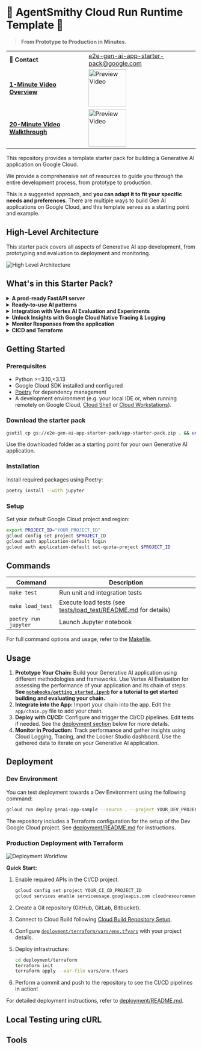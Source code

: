 # 🚀 AgentSmithy Cloud Run Runtime Template 🚀

> **From Prototype to Production in Minutes.**

|                                                                 |                                                                                                                                      |
| --------------------------------------------------------------- | ------------------------------------------------------------------------------------------------------------------------------------ |
| 📧 **Contact**                                                  | [e2e-gen-ai-app-starter-pack@google.com](mailto:e2e-gen-ai-app-starter-pack@google.com)                                              |
| [**1-Minute Video Overview**](https://youtu.be/D_VQYTczBpc)     | [<img src="https://img.youtube.com/vi/D_VQYTczBpc/maxresdefault.jpg" width="100" alt="Preview Video">](https://youtu.be/D_VQYTczBpc) |
| [**20-Minute Video Walkthrough**](https://youtu.be/kwRG7cnqSu0) | [<img src="https://img.youtube.com/vi/kwRG7cnqSu0/maxresdefault.jpg" width="100" alt="Preview Video">](https://youtu.be/kwRG7cnqSu0) |

This repository provides a template starter pack for building a Generative AI application on Google Cloud.

We provide a comprehensive set of resources to guide you through the entire development process, from prototype to production.

This is a suggested approach, and **you can adapt it to fit your specific needs and preferences**. There are multiple ways to build Gen AI applications on Google Cloud, and this template serves as a starting point and example.

## High-Level Architecture

This starter pack covers all aspects of Generative AI app development, from prototyping and evaluation to deployment and monitoring.

![High Level Architecture](https://storage.googleapis.com/github-repo/generative-ai/sample-apps/e2e-gen-ai-app-starter-pack/high_level_architecture.png "Architecture")

## What's in this Starter Pack?

<details>
<summary><b>A prod-ready FastAPI server</b></summary>

| Description                                                                                                                                                                                                       | Visualization                                                                                                                      |
| ----------------------------------------------------------------------------------------------------------------------------------------------------------------------------------------------------------------- | ---------------------------------------------------------------------------------------------------------------------------------- |
| The starter pack includes a production-ready FastAPI server with a real-time chat interface, event streaming, and auto-generated docs. It is designed for scalability and easy integration with monitoring tools. | ![FastAPI docs](https://storage.googleapis.com/github-repo/generative-ai/sample-apps/e2e-gen-ai-app-starter-pack/fastapi_docs.png) |

</details>

<details>
<summary><b>Ready-to-use AI patterns</b></summary>

| Description                                                                                                                                                                                                                                                                                                                                             | Visualization                                                                                                                                  |
| ------------------------------------------------------------------------------------------------------------------------------------------------------------------------------------------------------------------------------------------------------------------------------------------------------------------------------------------------------- | ---------------------------------------------------------------------------------------------------------------------------------------------- |
| Start with a variety of common patterns: this repository offers examples including a basic conversational chain, a production-ready RAG (Retrieval-Augmented Generation) chain developed with Python, and a LangGraph agent implementation. Use them in the application by changing one line of code. See the [Readme](app/README.md) for more details. | ![patterns available](https://storage.googleapis.com/github-repo/generative-ai/sample-apps/e2e-gen-ai-app-starter-pack/patterns_available.png) |

</details>

<details>
<summary><b>Integration with Vertex AI Evaluation and Experiments</b></summary>

| Description                                                                                                                              | Visualization                                                                                                                                      |
| ---------------------------------------------------------------------------------------------------------------------------------------- | -------------------------------------------------------------------------------------------------------------------------------------------------- |
| The repository showcases how to evaluate Generative AI applications using tools like Vertex AI rapid eval SDK and Vertex AI Experiments. | ![Vertex AI Rapid Eval](https://storage.googleapis.com/github-repo/generative-ai/sample-apps/e2e-gen-ai-app-starter-pack/vertex_ai_rapid_eval.png) |

</details>

<details>
<summary><b>Unlock Insights with Google Cloud Native Tracing & Logging</b></summary>

| Description                                                                                                                                                                                     | Visualization                                                                                                                            |
| ----------------------------------------------------------------------------------------------------------------------------------------------------------------------------------------------- | ---------------------------------------------------------------------------------------------------------------------------------------- |
| Seamlessly integrate with OpenTelemetry, Cloud Trace, Cloud Logging, and BigQuery for comprehensive data collection, and log every step of your Gen AI application to unlock powerful insights. | ![Tracing Preview](https://storage.googleapis.com/github-repo/generative-ai/sample-apps/e2e-gen-ai-app-starter-pack/tracing_preview.png) |

</details>

<details>
<summary><b>Monitor Responses from the application</b></summary>

| Description                                                                                                                                                                                                                                        | Visualization                                                                                                                   |
| -------------------------------------------------------------------------------------------------------------------------------------------------------------------------------------------------------------------------------------------------- | ------------------------------------------------------------------------------------------------------------------------------- |
| Monitor your Generative AI application's performance. We provide a Looker Studio [dashboard](https://lookerstudio.google.com/u/0/reporting/fa742264-4b4b-4c56-81e6-a667dd0f853f) to monitor application conversation statistics and user feedback. | ![Dashboard1](https://storage.googleapis.com/github-repo/generative-ai/sample-apps/e2e-gen-ai-app-starter-pack/dashboard_1.png) |
| We can also drill down to individual conversations and view the messages exchanged.                                                                                                                                                                | ![Dashboard2](https://storage.googleapis.com/github-repo/generative-ai/sample-apps/e2e-gen-ai-app-starter-pack/dashboard_2.png) |

</details>

<details>
<summary><b>CICD and Terraform</b></summary>

| Description                                                                                                                                                                                                                                                                      | Visualization                                                                                                      |
| -------------------------------------------------------------------------------------------------------------------------------------------------------------------------------------------------------------------------------------------------------------------------------- | ------------------------------------------------------------------------------------------------------------------ |
| Streamline your deployments with Cloud Build. Enhance reliability through automated testing. The template includes implementation of unit, integration, and load tests, and a set of Terraform resources for you to set up your own Google Cloud project in a matter of minutes. | ![cicd](https://storage.googleapis.com/github-repo/generative-ai/sample-apps/e2e-gen-ai-app-starter-pack/cicd.png) |

</details>

## Getting Started

### Prerequisites

- Python >=3.10,<3.13
- Google Cloud SDK installed and configured
- [Poetry](https://python-poetry.org/docs/#installation) for dependency management
- A development environment (e.g. your local IDE or, when running remotely on Google Cloud, [Cloud Shell](https://cloud.google.com/shell) or [Cloud Workstations](https://cloud.google.com/workstations)).

### Download the starter pack

```bash
gsutil cp gs://e2e-gen-ai-app-starter-pack/app-starter-pack.zip . && unzip app-starter-pack.zip && cd app-starter-pack
```

Use the downloaded folder as a starting point for your own Generative AI application.

### Installation

Install required packages using Poetry:

```bash
poetry install --with jupyter
```

### Setup

Set your default Google Cloud project and region:

```bash
export PROJECT_ID="YOUR_PROJECT_ID"
gcloud config set project $PROJECT_ID
gcloud auth application-default login
gcloud auth application-default set-quota-project $PROJECT_ID
```

## Commands

| Command              | Description                                                                                 |
| -------------------- | ------------------------------------------------------------------------------------------- |
| `make test`          | Run unit and integration tests                                                              |
| `make load_test`     | Execute load tests (see [tests/load_test/README.md](tests/load_test/README.md) for details) |
| `poetry run jupyter` | Launch Jupyter notebook                                                                     |

For full command options and usage, refer to the [Makefile](Makefile).

## Usage

1. **Prototype Your Chain:** Build your Generative AI application using different methodologies and frameworks. Use Vertex AI Evaluation for assessing the performance of your application and its chain of steps. **See [`notebooks/getting_started.ipynb`](notebooks/getting_started.ipynb) for a tutorial to get started building and evaluating your chain.**
2. **Integrate into the App:** Import your chain into the app. Edit the `app/chain.py` file to add your chain.
3. **Deploy with CI/CD:** Configure and trigger the CI/CD pipelines. Edit tests if needed. See the [deployment section](#deployment) below for more details.
4. **Monitor in Production:** Track performance and gather insights using Cloud Logging, Tracing, and the Looker Studio dashboard. Use the gathered data to iterate on your Generative AI application.

## Deployment

### Dev Environment

You can test deployment towards a Dev Environment using the following command:

```bash
gcloud run deploy genai-app-sample --source . --project YOUR_DEV_PROJECT_ID
```

The repository includes a Terraform configuration for the setup of the Dev Google Cloud project.
See [deployment/README.md](deployment/README.md) for instructions.

### Production Deployment with Terraform

![Deployment Workflow](https://storage.googleapis.com/github-repo/generative-ai/sample-apps/e2e-gen-ai-app-starter-pack/deployment_workflow.png)

**Quick Start:**

1. Enable required APIs in the CI/CD project.

   ```bash
   gcloud config set project YOUR_CI_CD_PROJECT_ID
   gcloud services enable serviceusage.googleapis.com cloudresourcemanager.googleapis.com cloudbuild.googleapis.com secretmanager.googleapis.com
   ```

2. Create a Git repository (GitHub, GitLab, Bitbucket).
3. Connect to Cloud Build following [Cloud Build Repository Setup](https://cloud.google.com/build/docs/repositories#whats_next).
4. Configure [`deployment/terraform/vars/env.tfvars`](deployment/terraform/vars/env.tfvars) with your project details.
5. Deploy infrastructure:

   ```bash
   cd deployment/terraform
   terraform init
   terraform apply --var-file vars/env.tfvars
   ```

6. Perform a commit and push to the repository to see the CI/CD pipelines in action!

For detailed deployment instructions, refer to [deployment/README.md](deployment/README.md).





## Local Testing uring cURL

## Tools

